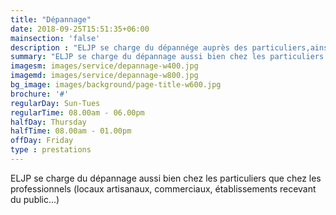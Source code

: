 ```yaml
---
title: "Dépannage"
date: 2018-09-25T15:51:35+06:00
mainsection: 'false'
description : "ELJP se charge du dépannége auprès des particuliers,ainsi que les professionnels (locaux artisanaux, commerciaux, établissement recevant du public...)"
summary: "ELJP se charge du dépannage aussi bien chez les particuliers que chez les professionnels"
imagesm: images/service/depannage-w400.jpg
imagemd: images/service/depannage-w800.jpg
bg_image: images/background/page-title-w600.jpg
brochure: '#'
regularDay: Sun-Tues
regularTime: 08.00am - 06.00pm
halfDay: Thursday
halfTime: 08.00am - 01.00pm
offDay: Friday
type : prestations
---
```


ELJP se charge du dépannage aussi bien chez les particuliers que chez les professionnels (locaux artisanaux, commerciaux, établissements recevant du public...)
